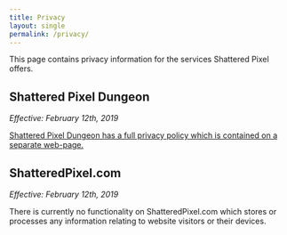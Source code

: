 ```yaml
---
title: Privacy
layout: single
permalink: /privacy/
---
```


This page contains privacy information for the services Shattered Pixel offers.

## Shattered Pixel Dungeon
*Effective: February 12th, 2019*

[Shattered Pixel Dungeon has a full privacy policy which is contained on a separate web-page.](/privacy/shatteredpd.html)

## ShatteredPixel.com
*Effective: February 12th, 2019*

There is currently no functionality on ShatteredPixel.com which stores or processes any information relating to website visitors or their devices.
